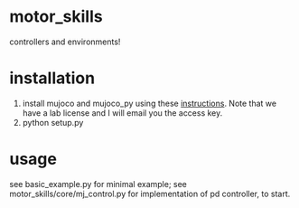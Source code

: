 # motor_skills
controllers and environments!

# installation
1. install mujoco and mujoco_py using these [instructions](https://github.com/openai/mujoco-py). Note that we have a lab license and I will email you the access key.
2. python setup.py

# usage
see basic_example.py for minimal example; see motor_skills/core/mj_control.py for implementation of pd controller, to start. 
